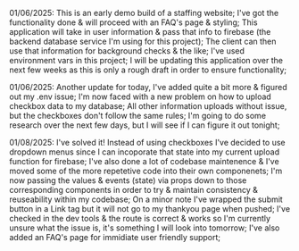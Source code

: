01/06/2025: This is an early demo build of a staffing website; I've got the functionality done & will proceed with an FAQ's page & styling; This application will take in user information & pass that info to firebase (the backend database service I'm using for this project); The client can then use that information for background checks & the like; I've used environment vars in this project; I will be updating this application over the next few weeks as this is only a rough draft in order to ensure functionality;

01/06/2025: Another update for today, I've added quite a bit more & figured out my .env issue; I'm now faced with a new problem on how to upload checkbox data to my database; All other information uploads without issue, but the checkboxes don't follow the same rules; I'm going to do some research over the next few days, but I will see if I can figure it out tonight;

01/08/2025: I've solved it! Instead of using checkboxes I've decided to use dropdown menus since I can incoporate that state into my current upload function for firebase; I've also done a lot of codebase maintenence & I've moved some of the more repetetive code into their own componenets; I'm now passing the values & events (state) via props down to those corresponding components in order to try & maintain consistency & reuseability within my codebase; On a minor note I've wrapped the submit button in a Link tag but it will not go to my thankyou page when pushed; I've checked in the dev tools & the route is correct & works so I'm currently unsure what the issue is, it's something I will look into tomorrow; I've also added an FAQ's page for immidiate user friendly support;
